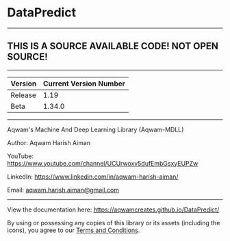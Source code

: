 # DataPredict

--------------------------------------------------------------------

## THIS IS A SOURCE AVAILABLE CODE! NOT OPEN SOURCE! 

--------------------------------------------------------------------

| Version | Current Version Number |
|---------|------------------------|
| Release | 1.19                   |
| Beta    | 1.34.0                 |

--------------------------------------------------------------------

Aqwam's Machine And Deep Learning Library (Aqwam-MDLL)

Author: Aqwam Harish Aiman
	
YouTube: https://www.youtube.com/channel/UCUrwoxv5dufEmbGsxyEUPZw
	
LinkedIn: https://www.linkedin.com/in/aqwam-harish-aiman/

Email: aqwam.harish.aiman@gmail.com
	
--------------------------------------------------------------------

View the documentation here: https://aqwamcreates.github.io/DataPredict/

By using or possessing any copies of this library or its assets (including the icons), you agree to our [Terms and Conditions](docs/TermsAndConditions.md).